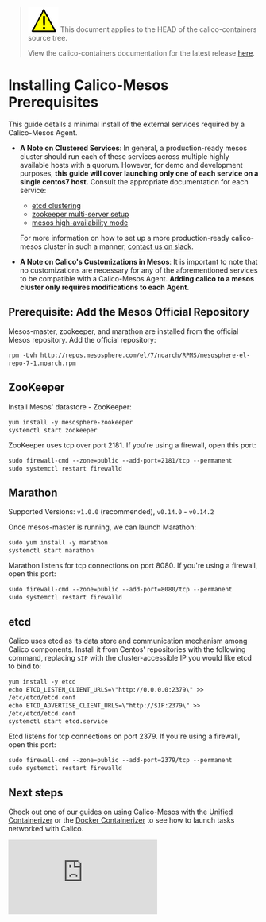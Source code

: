 <!--- master only -->
> ![warning](../images/warning.png) This document applies to the HEAD of the calico-containers source tree.
>
> View the calico-containers documentation for the latest release [here](https://github.com/projectcalico/calico-containers/blob/v0.18.0/README.md).
<!--- else
> You are viewing the calico-containers documentation for release **release**.
<!--- end of master only -->

# Installing Calico-Mesos Prerequisites
This guide details a minimal install of the external services required by a Calico-Mesos Agent.
- **A Note on Clustered Services**: In general, a production-ready
mesos cluster should run each of these services across multiple
highly available hosts with a quorum. However, for demo and
development purposes, **this guide will cover launching only one
of each service on a single centos7 host.** Consult the appropriate
documentation for each service:
    - [etcd clustering](https://coreos.com/etcd/docs/latest/clustering.html)
    - [zookeeper multi-server setup](https://zookeeper.apache.org/doc/r3.3.2/zookeeperAdmin.html#sc_zkMulitServerSetup)
    - [mesos high-availability mode](http://mesos.apache.org/documentation/latest/high-availability/)

    For more information on how to set up a more production-ready
    calico-mesos cluster in such a manner, [contact us on slack][slack].

- **A Note on Calico's Customizations in Mesos**: It is important
to note that no customizations are necessary for any of the
aforementioned services to be compatible with a Calico-Mesos Agent.
**Adding calico to a mesos cluster only requires modifications to each Agent.**


## Prerequisite: Add the Mesos Official Repository
Mesos-master, zookeeper, and marathon are installed from the official Mesos repository. Add the official repository:

    rpm -Uvh http://repos.mesosphere.com/el/7/noarch/RPMS/mesosphere-el-repo-7-1.noarch.rpm

## ZooKeeper
Install Mesos' datastore - ZooKeeper:

```
yum install -y mesosphere-zookeeper
systemctl start zookeeper
```

ZooKeeper uses tcp over port 2181. If you're using a firewall, open this port:

```
sudo firewall-cmd --zone=public --add-port=2181/tcp --permanent
sudo systemctl restart firewalld
```

## Marathon
Supported Versions: `v1.0.0` (recommended), `v0.14.0` - `v0.14.2`

Once mesos-master is running, we can launch Marathon:

```
sudo yum install -y marathon
systemctl start marathon
```

Marathon listens for tcp connections on port 8080. If you're using a firewall,
open this port:

```
sudo firewall-cmd --zone=public --add-port=8080/tcp --permanent
sudo systemctl restart firewalld
```

## etcd
Calico uses etcd as its data store and communication mechanism among Calico components. Install it from Centos' repositories with the following command, replacing `$IP` with the cluster-accessible IP you would like etcd to bind to:

```
yum install -y etcd
echo ETCD_LISTEN_CLIENT_URLS=\"http://0.0.0.0:2379\" >> /etc/etcd/etcd.conf
echo ETCD_ADVERTISE_CLIENT_URLS=\"http://$IP:2379\" >> /etc/etcd/etcd.conf
systemctl start etcd.service
```

Etcd listens for tcp connections on port 2379. If you're using a firewall,
open this port:

```
sudo firewall-cmd --zone=public --add-port=2379/tcp --permanent
sudo systemctl restart firewalld
```

## Next steps
Check out one of our guides on using Calico-Mesos with the
[Unified Containerizer](UsageGuideUnifiedContainerizer.md) or
the [Docker Containerizer](UsageGuideDockerContainerizer.md)
to see how to launch tasks networked with Calico.

[slack]: https://calicousers.slack.com
[![Analytics](https://calico-ga-beacon.appspot.com/UA-52125893-3/calico-containers/docs/mesos/MesosClusterPreparation.md?pixel)](https://github.com/igrigorik/ga-beacon)

